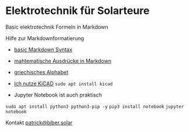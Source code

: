 # Elektrotechnik für Solarteure

Basic elektrotechnik Formeln in Markdown

Hilfe zur Markdownformatierung 

- [basic Markdown Syntax](https://docs.github.com/de/get-started/writing-on-github/getting-started-with-writing-and-formatting-on-github/basic-writing-and-formatting-syntax)

- [mahtematische Ausdrücke in Markdown](https://docs.github.com/de/get-started/writing-on-github/working-with-advanced-formatting/writing-mathematical-expressions)

- [griechisches Alphabet](https://gist.github.com/mrquincle/1102e58562411b7f633c08d5dc9a2e1f#file-greek-md)

- [Ich nutze KiCAD](https://www.kicad.org/download/) `sudo apt install kicad`

- Jupyter Notebook ist auch praktisch

`sudo apt install python3 python3-pip -y`
`pip3 install notebook`
`jupyter notebook`

Kontakt [patrick@biber.solar](mailto:patrick@biber.solar)
